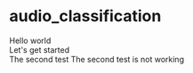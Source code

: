 # audio_classification
Hello world  
Let's get started  
The second test
The second test is not working
